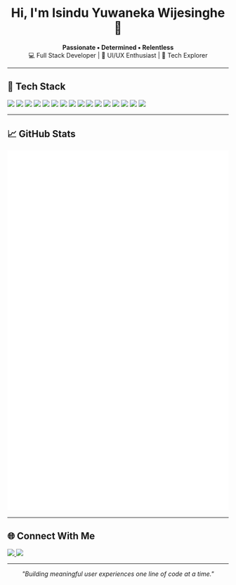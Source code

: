 <h1 align="center">Hi, I'm Isindu Yuwaneka Wijesinghe 👋</h1>

<p align="center">
  <b>Passionate ▪️ Determined ▪️ Relentless</b><br>
  💻 Full Stack Developer | 🎨 UI/UX Enthusiast | 🚀 Tech Explorer
</p>

---

## 🔧 Tech Stack


<p>
  <img src="https://img.shields.io/badge/Java-ED8B00?style=flat&logo=openjdk&logoColor=white"/>
  <img src="https://img.shields.io/badge/Kotlin-7F52FF?style=flat&logo=kotlin&logoColor=white"/>
  <img src="https://img.shields.io/badge/Android%20Studio-3DDC84?style=flat&logo=android-studio&logoColor=white"/>
  <img src="https://img.shields.io/badge/HTML5-E34F26?style=flat&logo=html5&logoColor=white"/>
  <img src="https://img.shields.io/badge/PHP-777BB4?style=flat&logo=php&logoColor=white"/>
  <img src="https://img.shields.io/badge/JavaScript-F7DF1E?style=flat&logo=javascript&logoColor=black"/>
  <img src="https://img.shields.io/badge/React-20232A?style=flat&logo=react&logoColor=61DAFB"/>
  <img src="https://img.shields.io/badge/Node.js-339933?style=flat&logo=node.js&logoColor=white"/>
  <img src="https://img.shields.io/badge/Express.js-000000?style=flat&logo=express&logoColor=white"/>
  <img src="https://img.shields.io/badge/MySQL-4479A1?style=flat&logo=mysql&logoColor=white"/>
  <img src="https://img.shields.io/badge/phpMyAdmin-F89820?style=flat&logo=phpmyadmin&logoColor=white"/>
  <img src="https://img.shields.io/badge/MongoDB-4EA94B?style=flat&logo=mongodb&logoColor=white"/>
  <img src="https://img.shields.io/badge/Apache-D22128?style=flat&logo=apache&logoColor=white"/>
  <img src="https://img.shields.io/badge/Figma-000000?style=flat&logo=figma&logoColor=white"/>
  <img src="https://img.shields.io/badge/VS%20Code-007ACC?style=flat&logo=visual-studio-code&logoColor=white"/>
  <img src="https://img.shields.io/badge/Git-F05032?style=flat&logo=git&logoColor=white"/>
  
</p>

---

## 📈 GitHub Stats

<p align="center">
  <img src="https://github.com/iszzy0wijesinghe/iszzy0wijesinghe/blob/main/github-metrics.svg" alt="GitHub Metrics" />
</p>

---

## 🌐 Connect With Me

<p>
  <a href="mailto:isinduyuwaneka@gmail.com">
    <img src="https://img.shields.io/badge/Email-D14836?style=for-the-badge&logo=gmail&logoColor=white"/>
  </a>
  <a href="https://www.behance.net/isinduyuwaneka" target="_blank">
  <img src="https://img.shields.io/badge/Behance-1769FF?style=for-the-badge&logo=behance&logoColor=white"/>
</a>
</p>

---

<p align="center">
  <i>"Building meaningful user experiences one line of code at a time."</i>
</p>
